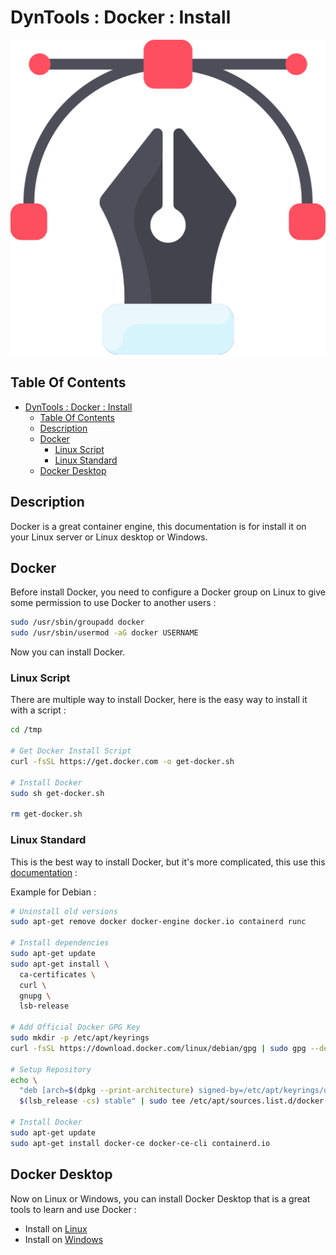 # DynTools : Docker : Install

![Icon](../../icon.png)

## Table Of Contents

- [DynTools : Docker : Install](#dyntools--docker--install)
  - [Table Of Contents](#table-of-contents)
  - [Description](#description)
  - [Docker](#docker)
    - [Linux Script](#linux-script)
    - [Linux Standard](#linux-standard)
  - [Docker Desktop](#docker-desktop)

## Description

Docker is a great container engine, this documentation is for install it on your Linux server or Linux desktop or Windows.

## Docker

Before install Docker, you need to configure a Docker group on Linux to give some permission to use Docker to another users :

```bash
sudo /usr/sbin/groupadd docker
sudo /usr/sbin/usermod -aG docker USERNAME
```

Now you can install Docker.

### Linux Script

There are multiple way to install Docker, here is the easy way to install it with a script :

```bash
cd /tmp

# Get Docker Install Script
curl -fsSL https://get.docker.com -o get-docker.sh

# Install Docker
sudo sh get-docker.sh

rm get-docker.sh
```

### Linux Standard

This is the best way to install Docker, but it's more complicated, this use this [documentation](https://docs.docker.com/engine/install/) :

Example for Debian :

```bash
# Uninstall old versions
sudo apt-get remove docker docker-engine docker.io containerd runc

# Install dependencies
sudo apt-get update
sudo apt-get install \
  ca-certificates \
  curl \
  gnupg \
  lsb-release

# Add Official Docker GPG Key
sudo mkdir -p /etc/apt/keyrings
curl -fsSL https://download.docker.com/linux/debian/gpg | sudo gpg --dearmor -o /etc/apt/keyrings/docker.gpg

# Setup Repository
echo \
  "deb [arch=$(dpkg --print-architecture) signed-by=/etc/apt/keyrings/docker.gpg] https://download.docker.com/linux/debian \
  $(lsb_release -cs) stable" | sudo tee /etc/apt/sources.list.d/docker.list > /dev/null

# Install Docker
sudo apt-get update
sudo apt-get install docker-ce docker-ce-cli containerd.io
```

## Docker Desktop

Now on Linux or Windows, you can install Docker Desktop that is a great tools to learn and use Docker :

- Install on [Linux](https://docs.docker.com/desktop/install/linux-install/)
- Install on [Windows](https://docs.docker.com/desktop/install/windows-install/)
